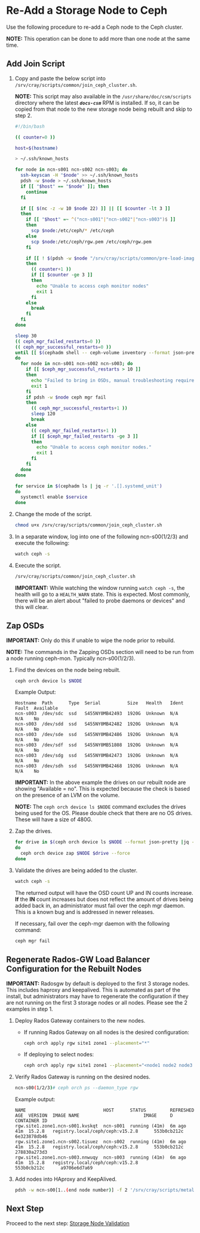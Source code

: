 # Re-Add a Storage Node to Ceph

Use the following procedure to re-add a Ceph node to the Ceph cluster.

**NOTE:** This operation can be done to add more than one node at the same time.

## Add Join Script

1. Copy and paste the below script into `/srv/cray/scripts/common/join_ceph_cluster.sh`.

   **NOTE:** This script may also available in the `/usr/share/doc/csm/scripts` directory where the latest ***`docs-csm`*** RPM is installed. If so, it can be copied from that node to the new storage node being rebuilt and skip to step 2.

   ```bash
   #!/bin/bash

   (( counter=0 ))

   host=$(hostname)

   > ~/.ssh/known_hosts

   for node in ncn-s001 ncn-s002 ncn-s003; do
     ssh-keyscan -H "$node" >> ~/.ssh/known_hosts
     pdsh -w $node > ~/.ssh/known_hosts
     if [[ "$host" == "$node" ]]; then
       continue
     fi

     if [[ $(nc -z -w 10 $node 22) ]] || [[ $counter -lt 3 ]]
     then
       if [[ "$host" =~ ^("ncn-s001"|"ncn-s002"|"ncn-s003")$ ]]
       then
         scp $node:/etc/ceph/* /etc/ceph
       else
         scp $node:/etc/ceph/rgw.pem /etc/ceph/rgw.pem
       fi

       if [[ ! $(pdsh -w $node "/srv/cray/scripts/common/pre-load-images.sh; ceph orch host rm $host; ceph cephadm generate-key; ceph cephadm get-pub-key > ~/ceph.pub; ssh-keyscan -H $host >> ~/.ssh/known_hosts ;ssh-copy-id -f -i ~/ceph.pub root@$host; ceph orch host add $host") ]]
       then
         (( counter+1 ))
         if [[ $counter -ge 3 ]]
         then
           echo "Unable to access ceph monitor nodes"
           exit 1
         fi
       else
         break
       fi
     fi
   done

   sleep 30
   (( ceph_mgr_failed_restarts=0 ))
   (( ceph_mgr_successful_restarts=0 ))
   until [[ $(cephadm shell -- ceph-volume inventory --format json-pretty|jq '.[] | select(.available == true) | .path' | wc -l) == 0 ]]
   do
     for node in ncn-s001 ncn-s002 ncn-s003; do
       if [[ $ceph_mgr_successful_restarts > 10 ]]
       then
         echo "Failed to bring in OSDs, manual troubleshooting required."
         exit 1
       fi
       if pdsh -w $node ceph mgr fail
       then
         (( ceph_mgr_successful_restarts+1 ))
         sleep 120
         break
       else
         (( ceph_mgr_failed_restarts+1 ))
         if [[ $ceph_mgr_failed_restarts -ge 3 ]]
         then
           echo "Unable to access ceph monitor nodes."
           exit 1
         fi
       fi
     done
   done

   for service in $(cephadm ls | jq -r '.[].systemd_unit')
   do
     systemctl enable $service
   done
   ```

1. Change the mode of the script.

   ```bash
   chmod u+x /srv/cray/scripts/common/join_ceph_cluster.sh
   ```

1. In a separate window, log into one of the following ncn-s00(1/2/3) and execute the following:

   ```bash
   watch ceph -s
   ```

1. Execute the script.

   ```bash
   /srv/cray/scripts/common/join_ceph_cluster.sh
   ```

   **IMPORTANT:** While watching the window running `watch ceph -s`, the health will go to a `HEALTH_WARN` state. This is expected. Most commonly, there will be an alert about "failed to probe daemons or devices" and this will clear.

## Zap OSDs

**IMPORTANT:** Only do this if unable to wipe the node prior to rebuild.

**NOTE:** The commands in the Zapping OSDs section will need to be run from a node running ceph-mon. Typically ncn-s00(1/2/3).

1. Find the devices on the node being rebuilt.

   ```bash
   ceph orch device ls $NODE
   ```

   Example Output:

   ```screen
   Hostname  Path      Type  Serial          Size   Health   Ident  Fault  Available
   ncn-s003  /dev/sdc  ssd   S455NY0MB42493  1920G  Unknown  N/A    N/A    No
   ncn-s003  /dev/sdd  ssd   S455NY0MB42482  1920G  Unknown  N/A    N/A    No
   ncn-s003  /dev/sde  ssd   S455NY0MB42486  1920G  Unknown  N/A    N/A    No
   ncn-s003  /dev/sdf  ssd   S455NY0MB51808  1920G  Unknown  N/A    N/A    No
   ncn-s003  /dev/sdg  ssd   S455NY0MB42473  1920G  Unknown  N/A    N/A    No
   ncn-s003  /dev/sdh  ssd   S455NY0MB42468  1920G  Unknown  N/A    N/A    No
   ```

   **IMPORTANT:** In the above example the drives on our rebuilt node are showing "Available = no". This is expected because the check is based on the presence of an LVM on the volume.

   **NOTE:** The `ceph orch device ls $NODE` command excludes the drives being used for the OS. Please double check that there are no OS drives. These will have a size of 480G.

2. Zap the drives.

   ```bash
   for drive in $(ceph orch device ls $NODE --format json-pretty |jq -r '.[].devices[].path')
   do
     ceph orch device zap $NODE $drive --force
   done
   ```

3. Validate the drives are being added to the cluster.

   ```bash
   watch ceph -s
   ```

   The returned output will have the OSD count UP and IN counts increase. **If** the **IN** count increases but does not reflect the amount of drives being added back in, an administrator must fail over the ceph mgr daemon. This is a known bug and is addressed in newer releases.

   If necessary, fail over the ceph-mgr daemon with the following command:

   ```bash
   ceph mgr fail
   ```

## Regenerate Rados-GW Load Balancer Configuration for the Rebuilt Nodes

**IMPORTANT:** Radosgw by default is deployed to the first 3 storage nodes. This includes haproxy and keepalived. This is automated as part of the install, but administrators may have to regenerate the configuration if they are not running on the first 3 storage nodes or all nodes. Please see the 2 examples in step 1.

1. Deploy Rados Gateway containers to the new nodes.

   - If running Rados Gateway on all nodes is the desired configuration:

      ```bash
      ceph orch apply rgw site1 zone1 --placement="*"
      ```

   - If deploying to select nodes:

     ```bash
     ceph orch apply rgw site1 zone1 --placement="<node1 node2 node3 node4 ... >"
     ```

1. Verify Rados Gateway is running on the desired nodes.

    ```bash
    ncn-s00(1/2/3)# ceph orch ps --daemon_type rgw
    ```

    Example output:

    ```
    NAME                             HOST      STATUS         REFRESHED  AGE  VERSION  IMAGE NAME                        IMAGE     D              CONTAINER ID
    rgw.site1.zone1.ncn-s001.kvskqt  ncn-s001  running (41m)  6m ago     41m  15.2.8   registry.local/ceph/ceph:v15.2.8      553b0cb212c          6e323878db46
    rgw.site1.zone1.ncn-s002.tisuez  ncn-s002  running (41m)  6m ago     41m  15.2.8   registry.local/ceph/ceph:v15.2.8      553b0cb212c          278830a273d3
    rgw.site1.zone1.ncn-s003.nnwuqy  ncn-s003  running (41m)  6m ago     41m  15.2.8   registry.local/ceph/ceph:v15.2.8           553b0cb212c      a9706e6d7a69
    ```

1. Add nodes into HAproxy and KeepAlived.

   ```bash
   pdsh -w ncn-s00[1..(end node number)] -f 2 '/srv/cray/scripts/metal/generate_haproxy_cfg.sh; systemctl restart haproxy.service; /srv/cray/scripts/metal/generate_keepalived_conf.sh; systemctl restart keepalived.service'
   ```

## Next Step

Proceed to the next step: [Storage Node Validation](Post_Rebuild_Storage_Node_Validation.md)
